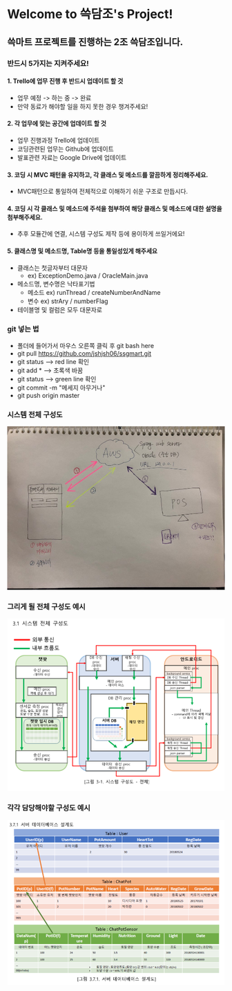 # Welcome to 쓱담조's Project!

## 쓱마트 프로젝트를 진행하는 2조 쓱담조입니다.



### 반드시 5가지는 지켜주세요!

#### 1. Trello에 업무 진행 후 반드시 업데이트 할 것

- 업무 예정 -> 하는 중 -> 완료
- 만약 동료가 해야할 일을 하지 못한 경우 챙겨주세요!



#### 2. 각 업무에 맞는 공간에 업데이트 할 것

- 업무 진행과정 Trello에 업데이트
- 코딩관련된 업무는 Github에 업데이트
- 발표관련 자료는 Google Drive에 업데이트

#### 3. 코딩 시 MVC 패턴을 유지하고, 각 클래스 및 메소드를 깔끔하게 정리해주세요.

- MVC패턴으로 통일하여 전체적으로 이해하기 쉬운 구조로 만듭시다.



#### 4. 코딩 시 각 클래스 및 메소드에 주석을 첨부하여 해당 클래스 및 메소드에 대한 설명을 첨부해주세요.

- 추후 모듈간에 연결, 시스템 구성도 제작 등에 용이하게 쓰일거에요!



#### 5. 클래스명 및 메소드명, Table명 등을 통일성있게 해주세요

- 클래스는 첫글자부터 대문자 
  - ex) ExceptionDemo.java / OracleMain.java
- 메소드명, 변수명은 낙타표기법
  - 메소드 ex) runThread / createNumberAndName
  - 변수 ex) strAry / numberFlag
- 테이블명 및 컬럼은 모두 대문자로



### git 넣는 법

* 폴더에 들어가서 마우스 오른쪽 클릭 후 git bash here
* git pull https://github.com/jshjsh06/ssgmart.git
* git status --> red line 확인
* git add * --> 초록색 바꿈
* git status --> green line 확인
* git commit -m "메세지 아무거나"
* git push origin master





### 시스템 전체 구성도

![map](./map.jpeg)



### 그리게 될 전체 구성도 예시

![1](./1.PNG)



### 각각 담당해야할 구성도 예시

![2](./2.PNG)